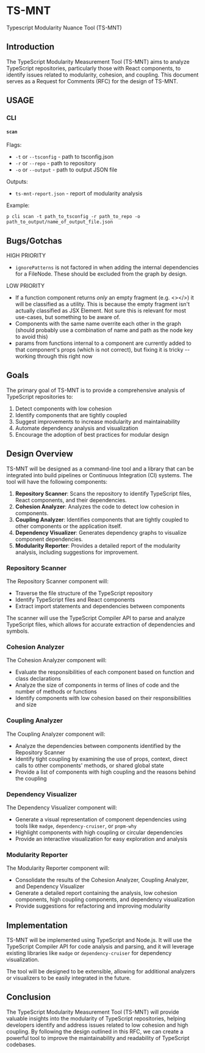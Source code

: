 # TS-MNT

Typescript Modularity Nuance Tool (TS-MNT)

## Introduction

The TypeScript Modularity Measurement Tool (TS-MNT) aims to analyze TypeScript repositories, particularly those with React components, to identify issues related to modularity, cohesion, and coupling. This document serves as a Request for Comments (RFC) for the design of TS-MNT.

## USAGE

### CLI

#### `scan`

Flags:

- `-t` or `--tsconfig` - path to tsconfig.json
- `-r` or `--repo` - path to repository
- `-o` or `--output` - path to output JSON file

Outputs:

- `ts-mnt-report.json` - report of modularity analysis

Example:

`p cli scan -t path_to_tsconfig -r path_to_repo -o path_to_output/name_of_output_file.json`

## Bugs/Gotchas

HIGH PRIORITY

- `ignorePatterns` is not factored in when adding the internal dependencies for a FileNode. These should be excluded from the graph by design.

LOW PRIORITY

- If a function component returns _only_ an empty fragment (e.g. <></>) it will be classified as a utility. This is because the empty fragment isn't actually classified as JSX Element. Not sure this is relevant for most use-cases, but something to be aware of.
- Components with the same name overrite each other in the graph (should probably use a combination of name and path as the node key to avoid this)
- params from functions internal to a component are currently added to that component's props (which is not correct), but fixing it is tricky -- working through this right now

## Goals

The primary goal of TS-MNT is to provide a comprehensive analysis of TypeScript repositories to:

1. Detect components with low cohesion
2. Identify components that are tightly coupled
3. Suggest improvements to increase modularity and maintainability
4. Automate dependency analysis and visualization
5. Encourage the adoption of best practices for modular design

## Design Overview

TS-MNT will be designed as a command-line tool and a library that can be integrated into build pipelines or Continuous Integration (CI) systems. The tool will have the following components:

1. **Repository Scanner**: Scans the repository to identify TypeScript files, React components, and their dependencies.
2. **Cohesion Analyzer**: Analyzes the code to detect low cohesion in components.
3. **Coupling Analyzer**: Identifies components that are tightly coupled to other components or the application itself.
4. **Dependency Visualizer**: Generates dependency graphs to visualize component dependencies.
5. **Modularity Reporter**: Provides a detailed report of the modularity analysis, including suggestions for improvement.

### Repository Scanner

The Repository Scanner component will:

- Traverse the file structure of the TypeScript repository
- Identify TypeScript files and React components
- Extract import statements and dependencies between components

The scanner will use the TypeScript Compiler API to parse and analyze TypeScript files, which allows for accurate extraction of dependencies and symbols.

### Cohesion Analyzer

The Cohesion Analyzer component will:

- Evaluate the responsibilities of each component based on function and class declarations
- Analyze the size of components in terms of lines of code and the number of methods or functions
- Identify components with low cohesion based on their responsibilities and size

### Coupling Analyzer

The Coupling Analyzer component will:

- Analyze the dependencies between components identified by the Repository Scanner
- Identify tight coupling by examining the use of props, context, direct calls to other components' methods, or shared global state
- Provide a list of components with high coupling and the reasons behind the coupling

### Dependency Visualizer

The Dependency Visualizer component will:

- Generate a visual representation of component dependencies using tools like `madge`, `dependency-cruiser`, or `pnpm-why`
- Highlight components with high coupling or circular dependencies
- Provide an interactive visualization for easy exploration and analysis

### Modularity Reporter

The Modularity Reporter component will:

- Consolidate the results of the Cohesion Analyzer, Coupling Analyzer, and Dependency Visualizer
- Generate a detailed report containing the analysis, low cohesion components, high coupling components, and dependency visualization
- Provide suggestions for refactoring and improving modularity

## Implementation

TS-MNT will be implemented using TypeScript and Node.js. It will use the TypeScript Compiler API for code analysis and parsing, and it will leverage existing libraries like `madge` or `dependency-cruiser` for dependency visualization.

The tool will be designed to be extensible, allowing for additional analyzers or visualizers to be easily integrated in the future.

## Conclusion

The TypeScript Modularity Measurement Tool (TS-MNT) will provide valuable insights into the modularity of TypeScript repositories, helping developers identify and address issues related to low cohesion and high coupling. By following the design outlined in this RFC, we can create a powerful tool to improve the maintainability and readability of TypeScript codebases.
